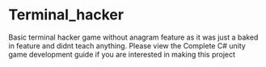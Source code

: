 # Terminal_hacker

Basic terminal hacker game without anagram feature as it was just a baked in feature and didnt teach anything.
Please view the Complete C# unity game development guide if you are interested in making this project
